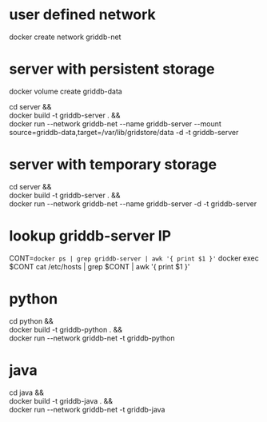 

# user defined network

docker create network griddb-net

# server with persistent storage 

docker volume create griddb-data

cd server && \
    docker build -t griddb-server . && \
    docker run --network griddb-net --name griddb-server --mount source=griddb-data,target=/var/lib/gridstore/data -d -t griddb-server


# server with temporary storage

cd server && \
    docker build -t griddb-server . && \
    docker run --network griddb-net --name griddb-server -d -t griddb-server

# lookup griddb-server IP

CONT=`docker ps | grep griddb-server | awk '{ print $1 }'`
docker exec $CONT cat /etc/hosts | grep $CONT | awk '{ print $1 }'

# python

cd python && \
    docker build -t griddb-python . && \
    docker run --network griddb-net -t griddb-python

# java 

cd java && \
    docker build -t griddb-java . && \
    docker run --network griddb-net -t griddb-java
